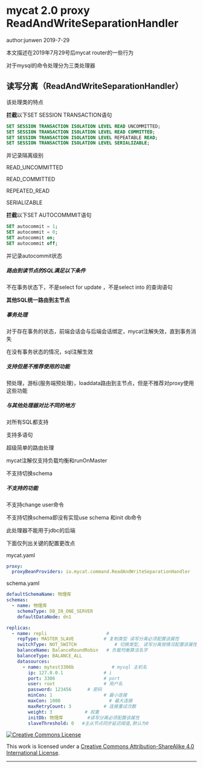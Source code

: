 # mycat 2.0 proxy ReadAndWriteSeparationHandler

author:junwen 2019-7-29

本文描述在2019年7月29号后mycat router的一些行为

对于mysql的命令处理分为三类处理器

## 读写分离（ReadAndWriteSeparationHandler）

该处理类的特点

**拦截**以下SET SESSION TRANSACTION语句

```sql
SET SESSION TRANSACTION ISOLATION LEVEL READ UNCOMMITTED;
SET SESSION TRANSACTION ISOLATION LEVEL READ COMMITTED;
SET SESSION TRANSACTION ISOLATION LEVEL REPEATABLE READ;
SET SESSION TRANSACTION ISOLATION LEVEL SERIALIZABLE;
```

并记录隔离级别

READ_UNCOMMITTED

READ_COMMITTED

REPEATED_READ

SERIALIZABLE



**拦截**以下SET AUTOCOMMMIT语句

```sql
SET autocommit = 1;
SET autocommit = 0;
SET autocommit on;
SET autocommit off;
```

并记录autocommit状态





##### 路由到读节点的SQL满足以下条件

不在事务状态下，不是select for update ，不是select into 的查询语句

**其他SQL统一路由到主节点**



##### 事务处理

对于存在事务的状态，前端会话会与后端会话绑定，mycat注解失效，直到事务消失

在没有事务状态的情况，sql注解生效



##### 支持但是不推荐使用的功能

预处理，游标(服务端预处理)，loaddata路由到主节点，但是不推荐对proxy使用这些功能



##### 与其他处理器对比不同的地方

对所有SQL都支持

支持多语句

超级简单的路由处理

mycat注解仅支持负载均衡和runOnMaster

不支持切换schema



##### 不支持的功能

不支持change user命令

不支持切换schema即没有实现use schema 和init db命令

此处理器不能用于jdbc的后端



下面仅列出关键的配置更改点

mycat.yaml

```yaml
proxy:
  proxyBeanProviders: io.mycat.command.ReadAndWriteSeparationHandler
```

  schema.yaml

```yaml
defaultSchemaName: 物理库
schemas:
  - name: 物理库
    schemaType: DB_IN_ONE_SERVER
    defaultDataNode: dn1
```



```yaml
replicas:
  - name: repli                      # 
    repType: MASTER_SLAVE           # 复制类型 读写分离必须配置该属性
    switchType: NOT_SWITCH              # 切换类型, 读写分离按情况配置该属性
    balanceName: BalanceRoundRobin   # 负载均衡算法名字
    balanceType: BALANCE_ALL 
    datasources:
      - name: mytest3306b              # mysql 主机名
        ip: 127.0.0.1               # i
        port: 3306                  # port
        user: root                  # 用户名
        password: 123456      # 密码
        minCon: 1                   # 最小连接
        maxCon: 1000                  # 最大连接
        maxRetryCount: 3            # 连接重试次数
        weight: 3            # 权重
        initDb: 物理库			#读写分离必须配置该属性
        slaveThreshold: 0   #主从节点同步延迟阈值,默认为0
```

[![Creative Commons License](https://i.creativecommons.org/l/by-sa/4.0/88x31.png)](http://creativecommons.org/licenses/by-sa/4.0/)

This work is licensed under a [Creative Commons Attribution-ShareAlike 4.0 International License](http://creativecommons.org/licenses/by-sa/4.0/).

------

